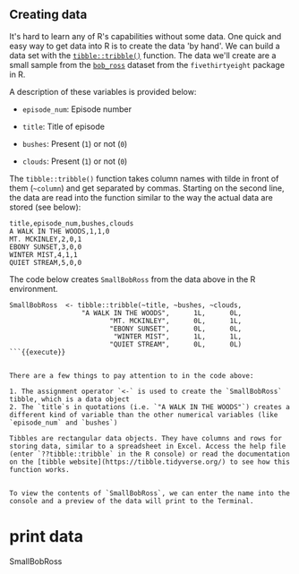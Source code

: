 ## Creating data

It's hard to learn any of R's capabilities without some data. One quick and easy way to get data into R is to create the data 'by hand'. We can build a data set with the [`tibble::tribble()`](https://tibble.tidyverse.org/reference/tribble.html) function. The data we'll create are a small sample from the [`bob_ross`](https://fivethirtyeight.com/features/a-statistical-analysis-of-the-work-of-bob-ross/) dataset from the `fivethirtyeight` package in R. 

A description of these variables is provided below:

+ `episode_num`: Episode number

+ `title`: Title of episode

+ `bushes`: Present (`1`) or not (`0`)  

+ `clouds`: Present (`1`) or not (`0`)

The `tibble::tribble()` function takes column names with tilde in front of them (`~column`) and get separated by commas. Starting on the second line, the data are read into the function similar to the way the actual data are stored (see below):

```
title,episode_num,bushes,clouds
A WALK IN THE WOODS,1,1,0
MT. MCKINLEY,2,0,1
EBONY SUNSET,3,0,0
WINTER MIST,4,1,1
QUIET STREAM,5,0,0
```

The code below creates `SmallBobRoss` from the data above in the R environment. 

```
SmallBobRoss  <- tibble::tribble(~title, ~bushes, ~clouds,
                  "A WALK IN THE WOODS",      1L,      0L,
                         "MT. MCKINLEY",      0L,      1L,
                         "EBONY SUNSET",      0L,      0L,
                          "WINTER MIST",      1L,      1L,
                         "QUIET STREAM",      0L,      0L)
```{{execute}}


There are a few things to pay attention to in the code above: 

1. The assignment operator `<-` is used to create the `SmallBobRoss` tibble, which is a data object   
2. The `title`s in quotations (i.e. `"A WALK IN THE WOODS"`) creates a different kind of variable than the other numerical variables (like `episode_num` and `bushes`)  

Tibbles are rectangular data objects. They have columns and rows for storing data, similar to a spreadsheet in Excel. Access the help file (enter `??tibble::tribble` in the R console) or read the documentation on the [tibble website](https://tibble.tidyverse.org/) to see how this function works.


To view the contents of `SmallBobRoss`, we can enter the name into the console and a preview of the data will print to the Terminal.

```
# print data
SmallBobRoss
```{{execute}}

